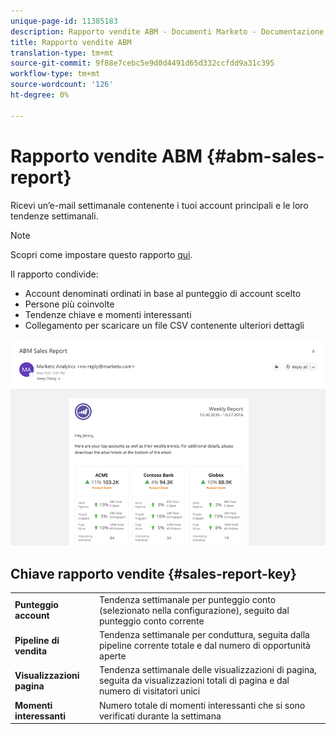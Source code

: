 ```yaml
---
unique-page-id: 11385183
description: Rapporto vendite ABM - Documenti Marketo - Documentazione del prodotto
title: Rapporto vendite ABM
translation-type: tm+mt
source-git-commit: 9f88e7cebc5e9d0d4491d65d332ccfdd9a31c395
workflow-type: tm+mt
source-wordcount: '126'
ht-degree: 0%

---
```



# Rapporto vendite ABM {#abm-sales-report}

Ricevi un’e-mail settimanale contenente i tuoi account principali e le loro tendenze settimanali.

>[!NOTE]
>
>Scopri come impostare questo rapporto [qui](/help/marketo/product-docs/target-account-management/measure/abm-report-setup.md).

Il rapporto condivide:

* Account denominati ordinati in base al punteggio di account scelto
* Persone più coinvolte
* Tendenze chiave e momenti interessanti
* Collegamento per scaricare un file CSV contenente ulteriori dettagli

![](assets/one-4.png)

## Chiave rapporto vendite {#sales-report-key}

<table> 
 <tbody> 
  <tr> 
   <td><strong>Punteggio account</strong></td> 
   <td> 
    <div>
      Tendenza settimanale per punteggio conto (selezionato nella configurazione), seguito dal punteggio conto corrente 
    </div></td> 
  </tr> 
  <tr> 
   <td><strong>Pipeline di vendita</strong></td> 
   <td> 
    <div>
      Tendenza settimanale per conduttura, seguita dalla pipeline corrente totale e dal numero di opportunità aperte 
    </div></td> 
  </tr> 
  <tr> 
   <td><strong>Visualizzazioni pagina</strong></td> 
   <td> 
    <div>
      Tendenza settimanale delle visualizzazioni di pagina, seguita da visualizzazioni totali di pagina e dal numero di visitatori unici 
    </div></td> 
  </tr> 
  <tr> 
   <td><strong>Momenti interessanti</strong></td> 
   <td> 
    <div>
      Numero totale di momenti interessanti che si sono verificati durante la settimana 
    </div></td> 
  </tr> 
 </tbody> 
</table>